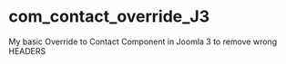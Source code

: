 # com_contact_override_J3
My basic Override to Contact Component in Joomla 3 to remove wrong HEADERS

